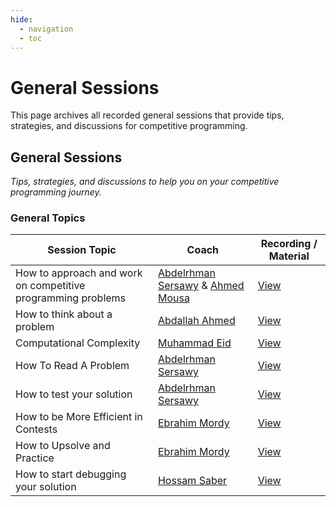 ```yaml
---
hide:
  - navigation
  - toc
---
```


# General Sessions

This page archives all recorded general sessions that provide tips, strategies, and discussions for competitive programming.

<div class="level-section">
  <h2>General Sessions</h2>
  <em>Tips, strategies, and discussions to help you on your competitive programming journey.</em>

  <h3>General Topics</h3>
  <table class="sessions-table">
    <thead>
        <tr>
            <th>Session Topic</th>
            <th>Coach</th>
            <th>Recording / Material</th>
        </tr>
    </thead>
    <tbody>
        <tr>
            <td>How to approach and work on competitive programming problems</td>
            <td>
                <a href="#" data-link="coach:abdelrhman_sersawy">Abdelrhman Sersawy</a> &
                <a href="#" data-link="coach:ahmed_mousa">Ahmed Mousa</a>
            </td>
            <td>
                <a href="https://www.youtube.com/watch?v=hMDsEP6hB9o" target="_blank">View</a>
            </td>
        </tr>
        <tr>
            <td>How to think about a problem</td>
            <td><a href="#" data-link="coach:abdallah_ahmed">Abdallah Ahmed</a></td>
            <td>
                <a href="https://drive.google.com/drive/folders/1B7W-2wSrMPMKnNzGgqhfpyGhAzJQ-fBL?usp=sharing" target="_blank">View</a>
            </td>
        </tr>
        <tr>
            <td>Computational Complexity</td>
            <td>
                <a href="#" data-link="coach:muhammad_eid">Muhammad Eid</a>
            </td>
            <td>
                <a href="https://www.youtube.com/watch?v=dXqUFTx5uOQ" target="_blank">View</a>
            </td>
        </tr>
        <tr>
            <td>How To Read A Problem</td>
            <td>
                <a href="#" data-link="coach:abdelrhman_sersawy">Abdelrhman Sersawy</a>
            </td>
            <td>
                <a href="https://www.youtube.com/watch?v=EYYDzgJAEps" target="_blank">View</a>
            </td>
        </tr>
        <tr>
            <td>How to test your solution</td>
            <td>
                <a href="#" data-link="coach:abdelrhman_sersawy">Abdelrhman Sersawy</a>
            </td>
            <td>
                <a href="https://www.youtube.com/watch?v=U0MYgSI2bCk" target="_blank">View</a>
            </td>
        </tr>
        <tr>
            <td>How to be More Efficient in Contests</td>
            <td>
                <a href="#" data-link="coach:ebrahim_mordy">Ebrahim Mordy</a>
            </td>
            <td>
                <a href="https://www.youtube.com/watch?v=gIQz9ZSPXIM" target="_blank">View</a>
            </td>
        </tr>
        <tr>
            <td>How to Upsolve and Practice</td>
            <td>
                <a href="#" data-link="coach:ebrahim_mordy">Ebrahim Mordy</a>
            </td>
            <td>
                <a href="https://www.youtube.com/watch?v=bGV-M2bYyOA" target="_blank">View</a>
            </td>
        </tr>
        <tr>
            <td>How to start debugging your solution</td>
            <td>
                <a href="#" data-link="coach:hossam_saber">Hossam Saber</a>
            </td>
            <td>
                <a href="https://www.youtube.com/watch?v=8s6Z2RtYNIo" target="_blank">View</a>
            </td>
        </tr>
    </tbody>
  </table>
</div>

